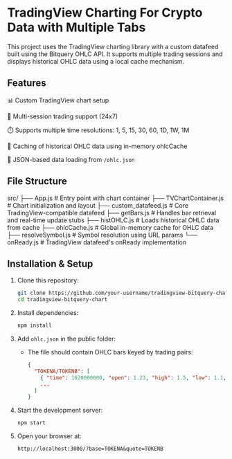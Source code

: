 # TradingView Charting For Crypto Data with Multiple Tabs

This project uses the TradingView charting library with a custom datafeed built using the Bitquery OHLC API. It supports multiple trading sessions and displays historical OHLC data using a local cache mechanism.

## Features

📊 Custom TradingView chart setup

🔁 Multi-session trading support (24x7)

⏱️ Supports multiple time resolutions: 1, 5, 15, 30, 60, 1D, 1W, 1M

🧠 Caching of historical OHLC data using in-memory ohlcCache

🧪 JSON-based data loading from `/ohlc.json`

## File Structure

src/
├── App.js # Entry point with chart container
├── TVChartContainer.js # Chart initialization and layout
├── custom_datafeed.js # Core TradingView-compatible datafeed
├── getBars.js # Handles bar retrieval and real-time update stubs
├── histOHLC.js # Loads historical OHLC data from cache
├── ohlcCache.js # Global in-memory cache for OHLC data
├── resolveSymbol.js # Symbol resolution using URL params
└── onReady.js # TradingView datafeed's onReady implementation

## Installation & Setup

1.  Clone this repository:

    ```bash
    git clone https://github.com/your-username/tradingview-bitquery-chart.git
    cd tradingview-bitquery-chart

    ```

2.  Install dependencies:

    ```bash
    npm install

    ```

3.  Add `ohlc.json` in the public folder:

    - The file should contain OHLC bars keyed by trading pairs:

      ```json
      {
        "TOKENA/TOKENB": [
          { "time": 1620000000, "open": 1.23, "high": 1.5, "low": 1.1, "close": 1.4, "volume": 1000 },
          ...
        ]
      }

      ```

4.  Start the development server:

    ```bash
    npm start

    ```

5.  Open your browser at:

    ```
    http://localhost:3000/?base=TOKENA&quote=TOKENB

    ```

